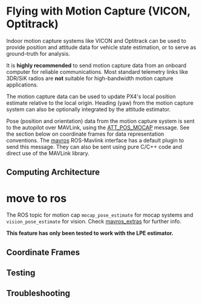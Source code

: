 # Flying with Motion Capture (VICON, Optitrack)

Indoor motion capture systems like VICON and Optitrack can be used to provide position and attitude data for vehicle state estimation, or to serve as ground-truth for analysis. 

It is **highly recommended** to send motion capture data from an onboard computer for reliable communications. Most standard telemetry links like 3DR/SiK radios are **not** suitable for high-bandwidth motion capture applications.

The motion capture data can be used to update PX4's local position estimate relative to the local origin. Heading (yaw) from the motion capture system can also be optionally integrated by the attitude estimator.

Pose (position and orientation) data from the motion capture system is sent to the autopilot over MAVLink, using the [ATT_POS_MOCAP](http://mavlink.org/messages/common#ATT_POS_MOCAP) message. See the section below on coordinate frames for data representation conventions. The [mavros]() ROS-Mavlink interface has a default plugin to send this message. They can also be sent using pure C/C++ code and direct use of the MAVLink library.

## Computing Architecture



# move to ros
The ROS topic for motion cap `mocap_pose_estimate` for mocap systems and `vision_pose_estimate` for vision. Check [mavros_extras](http://wiki.ros.org/mavros_extras) for further info.

**This feature has only been tested to work with the LPE estimator.**

## Coordinate Frames



## Testing

## Troubleshooting